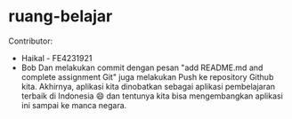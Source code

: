 # ruang-belajar
Contributor:

- Haikal - FE4231921
- Bob
Dan melakukan commit dengan pesan "add README.md and complete assignment Git" juga melakukan Push ke repository Github kita. Akhirnya, aplikasi kita dinobatkan sebagai aplikasi pembelajaran terbaik di Indonesia 😄 dan tentunya kita bisa mengembangkan aplikasi ini sampai ke manca negara.
